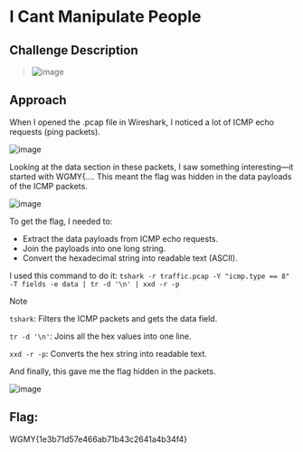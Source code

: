 # I Cant Manipulate People

## Challenge Description
> ![image](https://github.com/user-attachments/assets/35d3384c-39a0-47d3-8f56-5dd339e0d4c2)


## Approach
When I opened the .pcap file in Wireshark, I noticed a lot of ICMP echo requests (ping packets). 

![image](https://github.com/user-attachments/assets/ade77ddf-9907-49be-991d-c4cf9b701f7c)

Looking at the data section in these packets, I saw something interesting—it started with WGMY{.... This meant the flag was hidden in the data payloads of the ICMP packets.

![image](https://github.com/user-attachments/assets/b9b2a948-5dc7-49b9-ac48-d14883132908)

To get the flag, I needed to:
- Extract the data payloads from ICMP echo requests.
- Join the payloads into one long string.
- Convert the hexadecimal string into readable text (ASCII).

I used this command to do it:
`tshark -r traffic.pcap -Y "icmp.type == 8" -T fields -e data | tr -d '\n' | xxd -r -p`

> [!NOTE]  
> `tshark`: Filters the ICMP packets and gets the data field.
>
> `tr -d '\n'`: Joins all the hex values into one line.
> 
> `xxd -r -p`: Converts the hex string into readable text.

And finally, this gave me the flag hidden in the packets.

![image](https://github.com/user-attachments/assets/d52bb700-05d1-4552-8e46-3478174269f6)

## Flag: 
WGMY{1e3b71d57e466ab71b43c2641a4b34f4}



   




